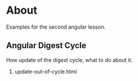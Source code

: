 # About

Examples for the second angular lesson.

## Angular Digest Cycle

How update of the digest cycle, what to do about it.

  1. update-out-of-cycle.html

